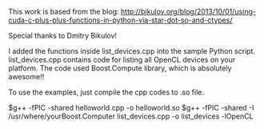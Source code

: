 This work is based from the blog:
http://bikulov.org/blog/2013/10/01/using-cuda-c-plus-plus-functions-in-python-via-star-dot-so-and-ctypes/

Special thanks to Dmitry Bikulov!

I added the functions inside list_devices.cpp into the sample Python script.
list_devices.cpp contains code for listing all OpenCL devices on your platform. The code used Boost.Compute 
library, which is absolutely awesome!!

To use the examples, just compile the cpp codes to .so file.


$g++ -fPIC -shared helloworld.cpp -o helloworld.so
$g++ -fPIC -shared -I /usr/where/yourBoost.Computer list_devices.cpp -o list_devices -lOpenCL


